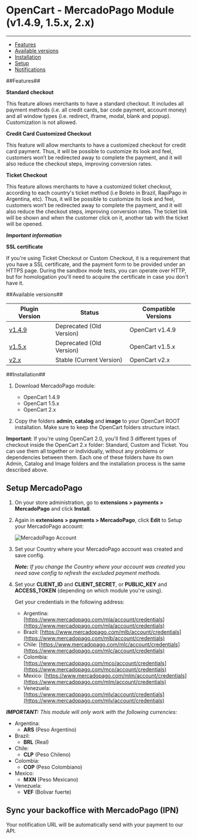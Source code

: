 # OpenCart - MercadoPago Module (v1.4.9, 1.5.x, 2.x)
---

* [Features](#features)
* [Available versions](#available_versions)
* [Installation](#installation)
* [Setup](#setup)
* [Notifications](#notifications)

<a name="features"></a>
##Features##

**Standard checkout**

This feature allows merchants to have a standard checkout. It includes all
payment methods (i.e. all credit cards, bar code payment, account money) and all window types (i.e. redirect, iframe, modal, blank and popup). Customization is not allowed.

**Credit Card Customized Checkout**

This feature will allow merchants to have a customized checkout for credit card
payment. Thus, it will be possible to customize its look and feel, customers won’t be redirected away to complete the payment, and it will also reduce the checkout steps, improving conversion rates.

**Ticket Checkout**

This feature allows merchants to have a customized ticket checkout, according to each country's ticket method (i.e Boleto in Brazil, RapiPago in Argentina, etc).  Thus, it will be possible to customize its look and feel, customers won’t be redirected away to complete the payment, and it will also reduce the checkout steps, improving conversion rates. The ticket link will be shown and when the customer click on it, another tab with the ticket will be opened.


***Important information***

**SSL certificate**

If you're using Ticket Checkout or Custom Checkout, it is a requirement that you have a SSL certificate, and the payment form to be provided under an HTTPS page.
During the sandbox mode tests, you can operate over HTTP, but for homologation you'll need to acquire the certificate in case you don't have it.

<a name="available_versions"></a>
##Available versions##
<table>
  <thead>
    <tr>
      <th>Plugin Version</th>
      <th>Status</th>
      <th>Compatible Versions</th>
    </tr>
  <thead>
  <tbody>
    <tr>
      <td><a href="https://github.com/mercadopago/cart-opencart/tree/master/v1.4.9">v1.4.9</a></td>
      <td>Deprecated (Old Version)</td>
      <td>OpenCart v1.4.9</td>
    </tr>
    <tr>
      <td><a href="https://github.com/mercadopago/cart-opencart/tree/master/v1.5.x">v1.5.x</a></td>
      <td>Deprecated (Old Version)</td>
      <td>OpenCart v1.5.x</td>
    </tr>
    <tr>
      <td><a href="https://github.com/mercadopago/cart-opencart/tree/master/v2.x">v2.x</a></td>
      <td>Stable (Current Version)</td>
      <td>OpenCart v2.x</td>
     </tr>
  </tbody>
</table>

<a name="installation"></a>
##Installation##

1. Download MercadoPago module:
    * OpenCart 1.4.9
    * OpenCart 1.5.x
    * OpenCart 2.x

2. Copy the folders **admin**, **catalog** and **image** to your OpenCart ROOT installation. Make sure to keep the OpenCart folders structure intact.

**Important**: If you're using OpenCart 2.0, you'll find 3 different types of checkout inside the OpenCart 2.x folder: Standard, Custom and Ticket. You can use them all together or individually, without any problems or dependencies between them. Each one of these folders have its own Admin, Catalog and Image folders and the installation process is the same described above.

<a name="setup"></a>
## Setup MercadoPago

1. On your store administration, go to **extensions > payments > MercadoPago** and click **Install**.

2. Again in **extensions > payments > MercadoPago**, click **Edit** to Setup your MercadoPago account:

	![MercadoPago Account](https://raw.github.com/mercadopago/cart-opencart/master/README.img/MPAccount.png)

3. Set your Country where your MercadoPago account was created and save config.
	
	***Note:*** *If you change the Country where your account was created you need save config to refresh the excluded payment methods.*

4. Set your **CLIENT_ID** and **CLIENT_SECRET**, or **PUBLIC_KEY** and **ACCESS_TOKEN** (depending on which module you're using). 

	Get your credentials in the following address:
	* Argentina: [https://www.mercadopago.com/mla/account/credentials](https://www.mercadopago.com/mla/account/credentials)
	* Brazil: [https://www.mercadopago.com/mlb/account/credentials](https://www.mercadopago.com/mlb/account/credentials)
	* Chile: [https://www.mercadopago.com/mlc/account/credentials](https://www.mercadopago.com/mlc/account/credentials)
	* Colombia: [https://www.mercadopago.com/mco/account/credentials](https://www.mercadopago.com/mco/account/credentials)
	* Mexico: [https://www.mercadopago.com/mlm/account/credentials](https://www.mercadopago.com/mlm/account/credentials)
	* Venezuela: [https://www.mercadopago.com/mlv/account/credentials](https://www.mercadopago.com/mlv/account/credentials)

***IMPORTANT:*** *This module will only work with the following currencies:*

* Argentina:
	* **ARS** (Peso Argentino)
* Brazil:
	* **BRL** (Real)
* Chile:
	* **CLP** (Peso Chileno)
* Colombia:
	* **COP** (Peso Colombiano)
* Mexico:
	* **MXN** (Peso Mexicano)
* Venezuela:
	* **VEF** (Bolivar fuerte)

<a name="notifications"></a>
## Sync your backoffice with MercadoPago (IPN) 
Your notification URL will be automatically send with your payment to our API.
